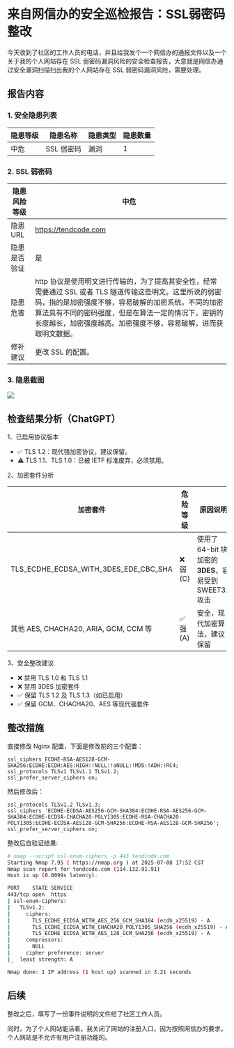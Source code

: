 # 来自网信办的安全巡检报告：SSL弱密码整改

今天收到了社区的工作人员的电话，并且给我发个一个网信办的通报文件以及一个关于我的个人网站存在 SSL 弱密码漏洞风险的安全检查报告，大意就是网信办通过安全漏洞扫描扫出我的个人网站存在 SSL 弱密码漏洞风险，需要处理。

## 报告内容

### 1. 安全隐患列表

| 隐患等级 | 隐患名称     | 隐患类型 | 隐患数量 |
|----------|--------------|----------|----------|
| 中危     | SSL 弱密码   | 漏洞     | 1        |


### 2. SSL 弱密码

| 隐患风险等级 | 中危                    |
|---------------|-------------------------|
| 隐患 URL       | https://tendcode.com     |
| 隐患是否验证   | 是                      |
| 隐患危害       | http 协议是使用明文进行传输的，为了提高其安全性，经常需要通过 SSL 或者 TLS 隧道传输这些明文。这里所说的弱密码，指的是加密强度不够，容易破解的加密系统。不同的加密算法具有不同的密码强度，但是在算法一定的情况下，密钥的长度越长，加密强度越高。加密强度不够，容易破解，进而获取明文数据。 |
| 修补建议       | 更改 SSL 的配置。        |

### 3. 隐患截图

![](https://cdn.jsdelivr.net/gh/Hopetree/blog-img@main/2025/202507081744160.png)


## 检查结果分析（ChatGPT）

1、已启用协议版本

- ✅ TLS 1.2：现代强加密协议，建议保留。
- ⚠️ TLS 1.1、TLS 1.0：已被 IETF 标准废弃，必须禁用。

2、加密套件分析

| 加密套件                                  | 危险等级 | 原因说明                                      |
|-------------------------------------------|----------|-----------------------------------------------|
| TLS_ECDHE_ECDSA_WITH_3DES_EDE_CBC_SHA     | ❌ 弱 (C) | 使用了 64-bit 块加密的 **3DES**，容易受到 SWEET32 攻击 |
| 其他 AES, CHACHA20, ARIA, GCM, CCM 等     | ✅ 强 (A) | 安全，现代加密算法，建议保留                          |


3、安全整改建议

- ❌ 禁用 TLS 1.0 和 TLS 1.1
- ❌ 禁用 3DES 加密套件
- ✅ 保留 TLS 1.2 及 TLS 1.3（如已启用）
- ✅ 保留 GCM、CHACHA20、AES 等现代强套件

## 整改措施

直接修改 Nginx 配置，下面是修改前的三个配置：

```nginx
ssl_ciphers ECDHE-RSA-AES128-GCM-SHA256:ECDHE:ECDH:AES:HIGH:!NULL:!aNULL:!MD5:!ADH:!RC4;
ssl_protocols TLSv1 TLSv1.1 TLSv1.2;
ssl_prefer_server_ciphers on;
```

然后修改后：

```nginx
ssl_protocols TLSv1.2 TLSv1.3;
ssl_ciphers 'ECDHE-ECDSA-AES256-GCM-SHA384:ECDHE-RSA-AES256-GCM-SHA384:ECDHE-ECDSA-CHACHA20-POLY1305:ECDHE-RSA-CHACHA20-POLY1305:ECDHE-ECDSA-AES128-GCM-SHA256:ECDHE-RSA-AES128-GCM-SHA256';
ssl_prefer_server_ciphers on;
```

整改后自验证结果:

```bash
# nmap --script ssl-enum-ciphers -p 443 tendcode.com
Starting Nmap 7.95 ( https://nmap.org ) at 2025-07-08 17:52 CST
Nmap scan report for tendcode.com (114.132.91.91)
Host is up (0.0099s latency).

PORT    STATE SERVICE
443/tcp open  https
| ssl-enum-ciphers: 
|   TLSv1.2: 
|     ciphers: 
|       TLS_ECDHE_ECDSA_WITH_AES_256_GCM_SHA384 (ecdh_x25519) - A
|       TLS_ECDHE_ECDSA_WITH_CHACHA20_POLY1305_SHA256 (ecdh_x25519) - A
|       TLS_ECDHE_ECDSA_WITH_AES_128_GCM_SHA256 (ecdh_x25519) - A
|     compressors: 
|       NULL
|     cipher preference: server
|_  least strength: A

Nmap done: 1 IP address (1 host up) scanned in 3.21 seconds
```

## 后续

整改之后，填写了一份事件说明的文件给了社区工作人员。

同时，为了个人网站能活着，我关闭了网站的注册入口，因为按照网信办的要求，个人网站是不允许有用户注册功能的。